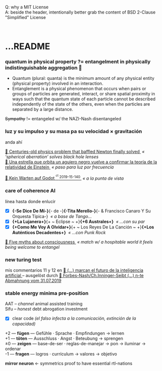 Q: why a MIT License  
A: beside the header, intentionally better grab the content of BSD 2-Clause "Simplified" License


<br>

# …README
### quantum in physical property ?= entangelment in physically indistinguishable aggregation :popcorn:

+ Quantum (plural: quanta) is the minimum amount of any physical entity (physical property) involved in an interaction.  
+ Entanglement is a physical phenomenon that occurs when pairs or groups of particles are generated, interact, or share spatial proximity in ways such that the quantum state of each particle cannot be described independently of the state of the others, even when the particles are separated by a large distance.

~~Sympathy~~ != entangeled w/ the NAZI-Nash disentangeled


### luz y su impulso y su masa pa su velocidad × gravitación

anda ahí

[ :arrow_up_small: Centuries-old physics problem that baffled Newton finally solved ](https://www.rt.com/news/463382-student-solves-spherical-aberration-newton/) _&nbsp;« ‘spherical aberration’ solves black hole lenses_  
[ :arrow_up_small: Una estrella que orbita un agujero negro vuelve a confirmar la teoría de la relatividad de Einstein ](https://www.lanacion.com.ar/sociedad/una-estrella-orbita-agujero-negro-vuelve-confirmar-nid2271564) _&nbsp;« paso para luz por frecuencia_

[ :arrow_up_small: Kein Warten auf Godot <sup><sup>ct</sup> 2019-15-140</sup> ](https://ct.de/ytc4) _&nbsp;« a la punta de vista_


### care of coherence AI

línea hasta donde enlucir

- [x] **{-Se Dice De Mí-}**{- de -}**{-Tita Merello-}**{- & Francisco Canaro Y Su Orquesta Típica-} _&nbsp;« a base de Tango…_
- [x] **{+La Lujanera+}**{+ ~ Eclipse ~ +}**{+6 Australes+}** _&nbsp;« …con su par_
- [x] **{+Como Me Voy A Olvidar+}**{+ ~ Los Reyes De La Canción ~ +}**{+Los Auténticos Decadentes+}** _&nbsp;« …con Punk Rock_

[ :arrow_up_small: Five myths about consciousness ](https://www.washingtonpost.com/outlook/five-myths/five-myths-about-consciousness/2019/07/26/) _&nbsp;«  match w/ a hospitable world it feels being welcome to entangel_


### new turing test

mis commentarios 11 y 12 en [ :arrow_up_small: (…) marcan el futuro de la inteligencia artificial ][elpaisCoherenceAI] – ausgelöst durch [ :arrow_up_small: Forbes-Nash/Ch.Inninger-Seibt (…) n-te Abmahnung vom 31.07.2019 ][NashInningerSeibt]

[elpaisCoherenceAI]: https://elpais.com/elpais/2019/07/29/ciencia/1564394653_192603.html
[NashInningerSeibt]: https://rollparc.com/clue.in/HametnerUwe/insurance/20190731-Nash-Inninger-Seibt--20190731-MsgY5-MietwohnungAbmahnungNash--MintWebmail/


### stable energy minima pre-position

AAT – _channel_ animal assisted training  
Sifu – _honest_ debt abrogation investment

- [x] clear code _(el falso infecta a la comunicación, extinción de la capacidad)_

+2 — **fügen** — Gefühle · Sprache · Empfindungen → lernen  
+1 — **töten** — Ausschluss · Angst · Beteubung → sprengen  
±0 — **zeigen** — base-de-ser · reglas-de-manejar → pon → iluminar → ordenar  
-1 — **fragen** — logros · currículum → valores → objetivo

**mirror neuron** ← symmetrics proof to have essential rtl-nations
